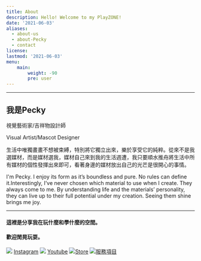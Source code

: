 ```yaml
---
title: About
description: Hello! Welcome to my PlayZONE!
date: '2021-06-03'
aliases:
  - about-us
  - about-Pecky
  - contact
license: 
lastmod: '2021-06-03'
menu:
    main: 
        weight: -90
        pre: user
---
```




---


## 我是Pecky

視覺藝術家/吉祥物設計師

Visual Artist/Mascot Designer  


生活中唯獨畫畫不想被束縛，特別將它獨立出來，樂於享受它的純粹。從來不是我選媒材，而是媒材選我，媒材自己來到我的生活週遭，我只要順水推舟將生活中所有媒材的個性發揮出來即可，看著身邊的媒材放出自己的光芒是很開心的事情。


I'm Pecky. I enjoy its form as it’s boundless and pure. No rules can define it.Interestingly, I’ve never chosen which material to use when I create. They always come to me. By understanding life and the materials’ personality, they can live up to their full potential under my creation. Seeing them shine brings me joy.

---

#### 這裡是分享我在玩什麼和學什麼的空間。  
#### 歡迎閒晃玩耍。

![](img/icons/icons8-instagram-30.png) [Instagram](https://www.instagram.com/pecky_abc/)
![](img/icons/icons8-youtube-30.png) [Youtube](https://www.youtube.com/channel/UCGMV7zN-Y5tlgFYMHFREDtg)
![](img/icons/icons8-online-store-30.png)[Store](https://www.rakuten.com.tw/shop/peckystudio/)
![](img/icons/icons8-design-30.png)[服務項目](https://peckyhsieh.wixsite.com/peckystudiosservice)



